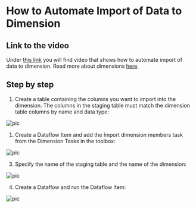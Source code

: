 
# How to Automate Import of Data to Dimension

## Link to the video

Under [this link](https://profitbasedocs.blob.core.windows.net/videos/Automating%20Import%20of%20Data%20to%20Dimension.mp4) you will find video that shows how to automate import of data to dimension. Read more about dimensions [here](../../dimensions/index.md).
<br/>


## Step by step


1. Create a table containing the columns you want to import into the dimension. The columns in the staging table must match the dimension table columns by name and data type:

![pic](https://profitbasedocs.blob.core.windows.net/images/htDIMautData%20(1).png)

1. Create a Dataflow Item and add the Import dimension members task from the Dimension Tasks in the toolbox:

![pic](https://profitbasedocs.blob.core.windows.net/images/htDIMautData%20(2).png)

3. Specify the name of the staging table and the name of the dimension:

![pic](https://profitbasedocs.blob.core.windows.net/images/htDIMautData%20(3).png)

4. Create a Dataflow and run the Dataflow Item:

![pic](https://profitbasedocs.blob.core.windows.net/images/htDIMautData%20(4).png)
